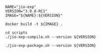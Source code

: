 ```shell

NAME="jio-exp"
VERSION="3.0.0-RC1"
IMAGE="${NAME}:${VERSION}"

docker build -t ${IMAGE} .

```

```shell
cd scripts
./jio-exp-compile.sh --version ${VERSION}
```

```shell
./jio-exp-package.sh --version ${VERSION}
```